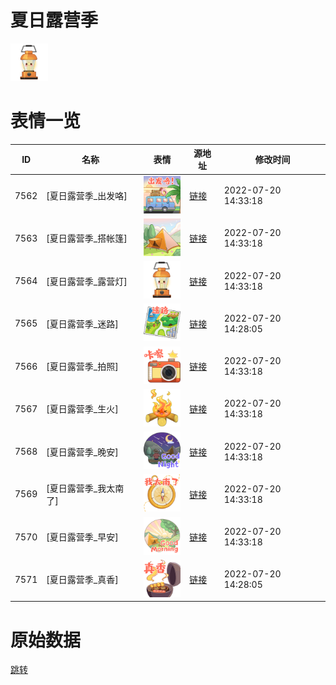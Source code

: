 # 夏日露营季

<img src="./cover.png" height="60" alt="cover" />

# 表情一览

|ID|名称|表情|源地址|修改时间|
|----|----|----|----|----|
|7562|[夏日露营季_出发咯]|<img src="./pic/007562_%5B夏日露营季_出发咯%5D.png" height="60" alt="出发咯"/>|[链接](http://i0.hdslb.com/bfs/emote/7955695ceec4a16e4de88f487bf1e9e332f349b8.png)|2022-07-20 14:33:18|
|7563|[夏日露营季_搭帐篷]|<img src="./pic/007563_%5B夏日露营季_搭帐篷%5D.png" height="60" alt="搭帐篷"/>|[链接](http://i0.hdslb.com/bfs/emote/3c457b401b6e70c50ca6a75f56ec517a53146a3c.png)|2022-07-20 14:33:18|
|7564|[夏日露营季_露营灯]|<img src="./pic/007564_%5B夏日露营季_露营灯%5D.png" height="60" alt="露营灯"/>|[链接](http://i0.hdslb.com/bfs/emote/290be1e8df1c9ea15573bd862799076ccd5c2f37.png)|2022-07-20 14:33:18|
|7565|[夏日露营季_迷路]|<img src="./pic/007565_%5B夏日露营季_迷路%5D.png" height="60" alt="迷路"/>|[链接](http://i0.hdslb.com/bfs/emote/95761f3ee81847e177375d2c83f14bf63ddb82fd.png)|2022-07-20 14:28:05|
|7566|[夏日露营季_拍照]|<img src="./pic/007566_%5B夏日露营季_拍照%5D.png" height="60" alt="拍照"/>|[链接](http://i0.hdslb.com/bfs/emote/2a901dfb711087af16bb8d3f216395e8c502003a.png)|2022-07-20 14:33:18|
|7567|[夏日露营季_生火]|<img src="./pic/007567_%5B夏日露营季_生火%5D.png" height="60" alt="生火"/>|[链接](http://i0.hdslb.com/bfs/emote/623c2a1ac2989874a6ba58bdf18b469e11b09352.png)|2022-07-20 14:33:18|
|7568|[夏日露营季_晚安]|<img src="./pic/007568_%5B夏日露营季_晚安%5D.png" height="60" alt="晚安"/>|[链接](http://i0.hdslb.com/bfs/emote/5d26ee332bca4a606eba87269e1dd2b8876e0a12.png)|2022-07-20 14:33:18|
|7569|[夏日露营季_我太南了]|<img src="./pic/007569_%5B夏日露营季_我太南了%5D.png" height="60" alt="我太南了"/>|[链接](http://i0.hdslb.com/bfs/emote/1ac5f9913c61a9f9364fa10099fa999dbfe422f4.png)|2022-07-20 14:33:18|
|7570|[夏日露营季_早安]|<img src="./pic/007570_%5B夏日露营季_早安%5D.png" height="60" alt="早安"/>|[链接](http://i0.hdslb.com/bfs/emote/968e800c3e35b514f95674cc23039de3eace7011.png)|2022-07-20 14:33:18|
|7571|[夏日露营季_真香]|<img src="./pic/007571_%5B夏日露营季_真香%5D.png" height="60" alt="真香"/>|[链接](http://i0.hdslb.com/bfs/emote/5c3720a47cc6de79f5e37130114cd8803166823a.png)|2022-07-20 14:28:05|

# 原始数据

[跳转](./raw.json)

